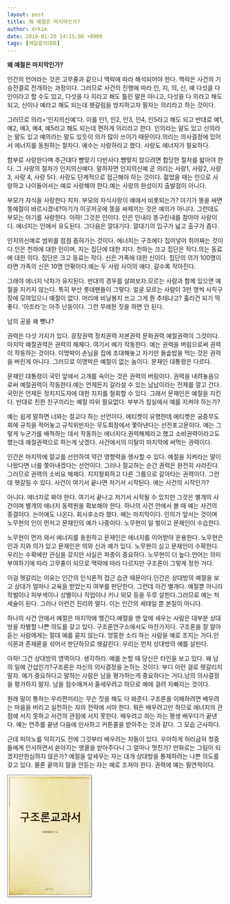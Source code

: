 ```yaml
---
layout: post
title: 왜 예절은 마지막인가?
author: drkim
date: 2018-01-20 14:15:08 +0900
tags: [깨달음의대화]
---
```

**왜 예절은 마지막인가?**

  


인간의 언어라는 것은 고무줄과 같으니 맥락에 따라 해석되어야 한다. 맥락은 사건의 기승전결로 전개하는 과정이다. 그러므로 사건의 진행에 따라 인, 지, 의, 신, 예 다섯을 다 인이라고 할 수도 있고, 다섯을 다 지라고 해도 틀린 말은 아니고, 다섯을 다 의라고 해도 되고, 신이나 예라고 해도 되는데 헷갈림을 방지하고자 필자는 의리라고 하는 것이다.

  


그러므로 의리='인지의신예'다. 이를 인1, 인2, 인3, 인4, 인5라고 해도 되고 반대로 예1, 예2, 예3, 예4, 예5라고 해도 되는데 편하게 의리라고 한다. 인의라는 말도 있고 신의라는 말도 있고 예의라는 말도 있듯이 의가 많이 쓰이기 때문이다.의리는 의사결정에 있어서 에너지를 동원하는 절차다. 예수는 사랑하라고 했다. 사랑도 에너지가 필요하다.

  


함부로 사랑한다며 추근대다 뺨맞기 다반사다.뺨맞지 않으려면 합당한 절차를 밟아야 한다. 그 사랑의 절차가 인지의신예다. 말하자면 인지의신예 곧 의리는 사랑1, 사랑2, 사랑 3, 사랑 4, 사랑 5다. 사랑도 단계적으로 접근해야 하는 것이다. 젊었을 때는 인으로 사랑하고 나이들어서는 예로 사랑해야 한다.예는 사랑의 완성이지 출발점이 아니다.

  


부모가 자식을 사랑한다 치자. 부모의 자식사랑이 예에서 비롯되는가? 아기가 똥을 싸면 똥예절이 바르시겠네?아기가 이곳저곳에 똥을 싸제끼는 것은 예의가 아니다. 그런데도 부모는 아기를 사랑한다. 아하! 그것은 인이다. 인은 인내라 똥구린내를 참아야 사랑이다. 에너지는 인에서 유도된다. 그다음은 깔대기다. 깔대기의 입구가 넓고 출구가 좁다.

  


인지의신예로 범위를 점점 좁혀가는 것이다. 에너지는 구조에다 집어넣어 쥐어짜는 것이다.인은 천하에 대한 인이며, 지는 집단에 대한 지다. 천하는 크고 집단은 작다.의는 동료에 대한 의다. 집단은 크고 동료는 작다. 신은 가족에 대한 신이다. 집단의 의가 100명이라면 가족의 신은 10명 안팎이다.예는 두 사람 사이의 예다. 갈수록 작아진다.

  


그래야 에너지 낙차가 유지된다. 반대의 경우를 살펴보자.모르는 사람과 함께 있으면 예절을 지키지 않는다. 특히 부산 롯데팬들이 그렇다. 얼굴 모르는 사람이 3만 명씩 사직구장에 모여있으니 예절이 없다. 머리에 비닐봉지 쓰고 그게 뭔 추태냐고? 훌리건 되기 딱 좋다. '아조라'는 아주 난동이다. 그런 무례한 짓을 하면 안 된다.

남의 공을 왜 뺏냐?

  


권력은 다섯 가지가 있다. 광장권력 정치권력 자본권력 문화권력 예절권력이 그것이다. 마지막 예절권력은 권력의 해체다. 여기서 예가 작동한다. 예는 권력을 버림으로써 권력이 작동하는 것이다. 이명박이 손님을 집에 초대해놓고 자기만 돌솥밥을 먹는 것은 권력을 버린게 아니다. 그러므로 이명박은 예절이 없는 놈이다. 문재인 대통령은 다르다.

  


문재인 대통령이 국민 앞에서 고개를 숙이는 것은 권력의 버림이다. 권력을 내려놓음으로써 예절권력이 작동한다.예는 언제든지 갈라설 수 있는 남남이라는 전제를 깔고 간다. 국민은 언제든 정치지도자에 대한 지지를 철회할 수 있다. 그래서 문재인은 예절을 지킨다. 반대로 친한 친구끼리는 예절 따위 필요없다. 부부가 침실에서 예를 지켜야 하는가?

  


예는 쉽게 말하면 너와는 절교다 하는 선언이다. 에티켓이 유명한데 에티켓은 궁중무도회에 규칙을 적어놓고 규칙위반자는 무도회장에서 쫓아낸다는 선전포고문이다. 예는 그렇게 누군가를 배척하는 데서 작동하는 에너지다.권력해체라고 했고 소비권력이라고도 했는데 예절권력으로 하는게 낫겠다. 사건에서의 이탈이 마지막에 써먹는 권력이다.

  


인간은 마지막에 절교를 선언하여 약간 영향력을 행사할 수 있다. 예절을 지켜라는 말이 나왔다면 너를 쫓아내겠다는 선언이다. 그러나 절교하는 순간 권력은 완전히 사라진다. 그러므로 권력의 소비요 해체다. 지지철회하고 다른 그룹으로 갈아타는 권력이다. 그런데 헷갈릴 수 있다. 사건이 여기서 끝나면 저기서 시작된다. 예는 사건의 시작인가?

  


아니다. 에너지로 봐야 한다. 여기서 끝나고 저기서 시작될 수 있지만 그것은 별개의 사건이며 별개의 에너지 동력원을 확보해야 한다. 하나의 사건 안에서 볼 때 예는 사건의 종결이다. 논어에도 나온다. 회사후소라 했다. 예는 마지막이다. 인의가 앞서는 것이며 노무현의 인이 먼저고 문재인의 예가 나중이다. 노무현이 일 벌이고 문재인이 수습한다.

  


노무현이 먼저 와서 에너지를 동원하고 문재인은 에너지를 이어받아 운용한다. 노무현은 인과 지와 의가 있고 문재인은 의와 신과 예가 있다. 노무현이 심고 문재인이 수확한다. 우리는 수확에만 관심을 갖지만 사실은 파종이 중요하다. 노무현이 더 높다.언어는 의미부여하기에 따라 고무줄이 되므로 맥락에 따라 다르지만 구조론이 그렇게 정한 거다.

  


이걸 헷갈리는 이유는 인간의 인식론적 접근 습관 때문이다.인간은 상대방의 예절을 보고 상대가 얼마나 교육을 받았는지 여부를 판단한다. 그런데 이건 별개다. 예절뿐 아니라 학벌이나 피부색이나 성별이나 직업이나 키나 외모 등을 두루 살핀다.그러므로 예는 처세술이 된다. 그러나 이런건 진리와 멀다. 이는 인간의 세태일 뿐 본질이 아니다.

  


하나의 사건 안에서 예절은 마지막에 챙긴다.예절을 맨 앞에 세우는 사람은 대부분 상대방을 차별할 나쁜 의도를 갖고 있다. 구조론연구소에서도 마찬가지다. 구조론을 잘 알아듣는 사람에게는 절대 예를 묻지 않는다. 엉뚱한 소리 하는 사람을 예로 조지는 거다.인식론과 존재론을 섞어서 판단하므로 헷갈린다. 우리는 먼저 상대방의 예를 살핀다.

  


아하! 그건 상대방의 영역이다. 생각하라. 예를 논할 때 당신은 타인을 보고 있다. 왜 남의 일에 간섭인가?구조론은 자신의 의사결정을 논하는 것이다. 부디 이런 걸로 헷갈리지 말자. 예가 중요하다고 말하는 사람은 남을 평가하는게 중요하다는 거다.남의 의사결정을 평가하지 말자. 남을 점수매겨서 줄세우려고 하므로 예에 걸려 자빠지는 것이다.

  


원래 말이 통하는 우리편끼리는 무슨 짓을 해도 다 봐준다.구조론을 이해하려면 배우려는 마음을 버리고 실천하는 자의 전략에 서야 한다. 뭐든 배우려고만 하므로 에너지의 관점에 서지 못하고 사건의 관점에 서지 못한다. 배우려고 하는 자는 평생 배우다가 끝낸다. 예는 연주를 끝낸 다음에 인사하고 커튼콜을 받아주는 것과 같다. 그 모습 근사하다.

  


근데 피아노를 익히기도 전에 그것부터 배우려는 자들이 있다. 우아하게 허리굽혀 청중들에게 인사하면서 쏟아지는 앵콜을 받아주다니 그 얼마나 멋진가? 만화로는 그림이 되겠지만한심하지 않은가? 예절을 앞세우는 자는 대개 상대방을 통제하려는 나쁜 의도를 갖고 있다. 물론 끝까지 말을 안듣는 자는 예로 조져야 한다. 권력에 예는 필연적이다.

  


  



![](/files/attach/images/198/072/933/00.jpg)